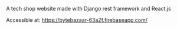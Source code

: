 A tech shop website made with Django rest framework and React.js


Accessible at: https://bytebazaar-63a2f.firebaseapp.com/




